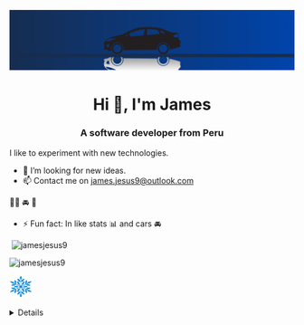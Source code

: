 ![](https://github.com/jamesjesus9/jamesjesus9/blob/master/banner_j.png)


<h1 align="center">Hi 👋, I'm James</h1>
<h3 align="center">A software developer from Peru</h3>
I like to experiment with new technologies.

- :rocket: I’m looking for new ideas.
- 📫 Contact me on james.jesus9@outlook.com

:blue_car::blue_car: :oncoming_automobile: :car:

- ⚡ Fun fact: In like stats :bar_chart: and cars :oncoming_automobile:
<p>&nbsp;<img align="center" src="https://github-readme-stats.vercel.app/api?username=jamesjesus9&theme=algolia&show_icons=true" alt="jamesjesus9"/></p>


<p align="left"> <img src="https://komarev.com/ghpvc/?username=jamesjesus9" alt="jamesjesus9" /> </p>

<a href='https://archiveprogram.github.com/'><img src='https://raw.githubusercontent.com/acervenky/animated-github-badges/master/assets/acbadge.gif' width='40' height='40'></a>

<details text="sdsdsd">
<p align="left"><img src="https://devicons.github.io/devicon/devicon.git/icons/android/android-original-wordmark.svg" alt="android" width="20" height="20"/> <img src="https://devicons.github.io/devicon/devicon.git/icons/angularjs/angularjs-original.svg" alt="angularjs" width="20" height="20"/> <img src="https://www.vectorlogo.zone/logos/microsoft_azure/microsoft_azure-icon.svg" alt="azure" width="20" height="20"/> <img src="https://devicons.github.io/devicon/devicon.git/icons/csharp/csharp-original.svg" alt="csharp" width="20" height="20"/> <img src="https://devicons.github.io/devicon/devicon.git/icons/docker/docker-original-wordmark.svg" alt="docker" width="20" height="20"/> <img src="https://devicons.github.io/devicon/devicon.git/icons/dot-net/dot-net-original-wordmark.svg" alt="dotnet" width="20" height="20"/> <img src="https://www.vectorlogo.zone/logos/git-scm/git-scm-icon.svg" alt="git" width="20" height="20"/><img src="https://devicons.github.io/devicon/devicon.git/icons/postgresql/postgresql-original-wordmark.svg" alt="postgresql" width="20" height="20"/></p>

<!--
**jamesjesus9/jamesjesus9** is a ✨ _special_ ✨ repository because its `README.md` (this file) appears on your GitHub profile.

Here are some ideas to get you started:

- 🔭 I’m currently working on ...
- 🌱 I’m currently learning ...
- 👯 I’m looking to collaborate on ...
- 🤔 I’m looking for help with ...
- 💬 Ask me about ...
- 📫 How to reach me: ...
- 😄 Pronouns: ...
- ⚡ Fun fact: ...
-->
